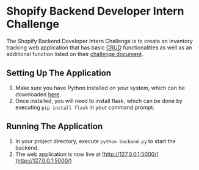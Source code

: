 # Shopify Backend Developer Intern Challenge
The Shopify Backend Developer Intern Challenge is to create an inventory tracking web application that has basic [CRUD](https://en.wikipedia.org/wiki/Create,_read,_update_and_delete)  functionalities as well as an additional function listed on their [challenge document](https://docs.google.com/document/d/1z9LZ_kZBUbg-O2MhZVVSqTmvDko5IJWHtuFmIu_Xg1A/edit).
## Setting Up The Application
1. Make sure you have Python installed on your system, which can be downloaded [here](https://www.python.org/downloads/).
2. Once installed, you will need to install flask, which can be done by executing `pip install flask` in your command prompt.
## Running The Application
1. In your project directory, execute `python backend.py` to start the backend.
2. The web application is now live at [http://127.0.0.1:5000/](http://127.0.0.1:5000/)
